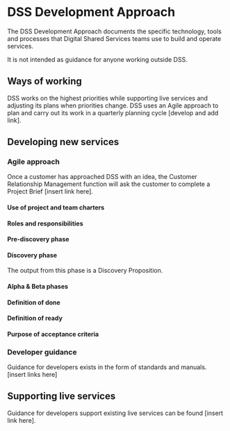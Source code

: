 # DSS Development Approach

The DSS Development Approach documents the specific technology, tools and processes that Digital Shared Services teams use to build and operate services.

It is not intended as guidance for anyone working outside DSS.

## Ways of working

DSS works on the highest priorities while supporting live services and adjusting its plans when priorities change. DSS uses an Agile approach to plan and carry out its work in a quarterly planning cycle [develop and add link].

## Developing new services

### Agile approach

Once a customer has approached DSS with an idea, the Customer Relationship Management function will ask the customer to complete a Project Brief [insert link here].

#### Use of project and team charters

#### Roles and responsibilities

#### Pre-discovery phase

#### Discovery phase

The output from this phase is a Discovery Proposition.

#### Alpha & Beta phases

#### Definition of done

#### Definition of ready

#### Purpose of acceptance criteria

### Developer guidance

Guidance for developers exists in the form of standards and manuals. [insert links here]

## Supporting live services

Guidance for developers support existing live services can be found [insert link here].
